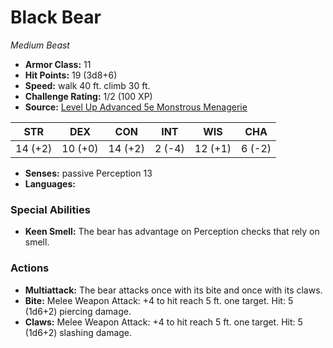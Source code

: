 # Black Bear

*Medium* *Beast*

- **Armor Class:** 11
- **Hit Points:** 19 (3d8+6)
- **Speed:** walk 40 ft. climb 30 ft.
- **Challenge Rating:** 1/2 (100 XP)
- **Source:** [Level Up Advanced 5e Monstrous Menagerie](https://www.levelup5e.com)

| STR | DEX | CON | INT | WIS | CHA |
| --- | --- | --- | --- | --- | --- |
| 14 (+2) | 10 (+0) | 14 (+2) | 2 (-4) | 12 (+1) | 6 (-2) |

- **Senses:** passive Perception 13
- **Languages:** 
### Special Abilities
- **Keen Smell:** The bear has advantage on Perception checks that rely on smell.
### Actions
- **Multiattack:** The bear attacks once with its bite and once with its claws.
- **Bite:** Melee Weapon Attack: +4 to hit  reach 5 ft.  one target. Hit: 5 (1d6+2) piercing damage.
- **Claws:** Melee Weapon Attack: +4 to hit  reach 5 ft.  one target. Hit: 5 (1d6+2) slashing damage.
